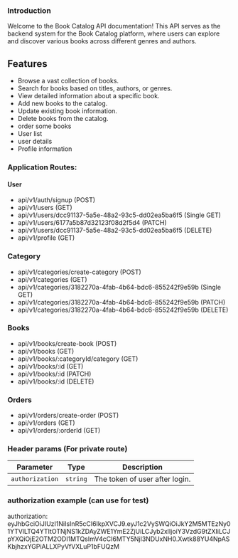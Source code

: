 ### Introduction

Welcome to the Book Catalog API documentation! This API serves as the backend
system for the Book Catalog platform, where users can explore and discover
various books across different genres and authors.

## Features

- Browse a vast collection of books.
- Search for books based on titles, authors, or genres.
- View detailed information about a specific book.
- Add new books to the catalog.
- Update existing book information.
- Delete books from the catalog.
- order some books
- User list
- user details
- Profile information



### Application Routes:

#### User

- api/v1/auth/signup (POST)
- api/v1/users (GET)
- api/v1/users/dcc91137-5a5e-48a2-93c5-dd02ea5ba6f5 (Single GET)
- api/v1/users/6177a5b87d32123f08d2f5d4 (PATCH)
- api/v1/users/dcc91137-5a5e-48a2-93c5-dd02ea5ba6f5 (DELETE)
- api/v1/profile (GET)

### Category

- api/v1/categories/create-category (POST)
- api/v1/categories (GET)
- api/v1/categories/3182270a-4fab-4b64-bdc6-855242f9e59b (Single GET)
- api/v1/categories/3182270a-4fab-4b64-bdc6-855242f9e59b (PATCH)
- api/v1/categories/3182270a-4fab-4b64-bdc6-855242f9e59b (DELETE)

### Books

- api/v1/books/create-book (POST)
- api/v1/books (GET)
- api/v1/books/:categoryId/category (GET)
- api/v1/books/:id (GET)
- api/v1/books/:id (PATCH)
- api/v1/books/:id (DELETE)

### Orders

- api/v1/orders/create-order (POST)
- api/v1/orders (GET)
- api/v1/orders/:orderId (GET)

### Header params (For private route)

| Parameter       | Type     | Description                    |
| --------------- | -------- | ------------------------------ |
| `authorization` | `string` | The token of user after login. |

### authorization example (can use for test)

authorization:
eyJhbGciOiJIUzI1NiIsInR5cCI6IkpXVCJ9.eyJ1c2VySWQiOiJkY2M5MTEzNy01YTVlLTQ4YTItOTNjNS1kZDAyZWE1YmE2ZjUiLCJyb2xlIjoiY3VzdG9tZXIiLCJpYXQiOjE2OTM2ODI1MTQsImV4cCI6MTY5NjI3NDUxNH0.Xwtk88YU4NpASKbjhzxYGPiALLXPyVfVXLuP1bFUQzM
